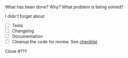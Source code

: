 What has been done? Why? What problem is being solved?

I didn't forget about

- [ ] Tests
- [ ] Changelog
- [ ] Documentation
- [ ] Cleanup the code for review. See [checklist](https://github.com/tarantool/cartridge-java/blob/master/docs/review-checklist.md)

Close #???
